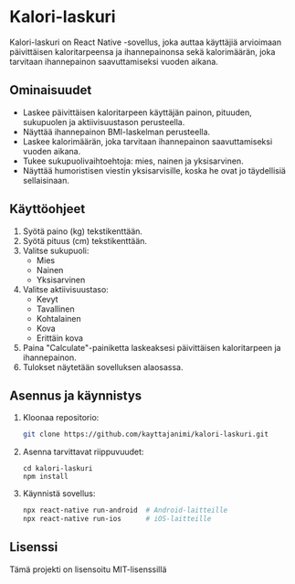 # Kalori-laskuri

Kalori-laskuri on React Native -sovellus, joka auttaa käyttäjiä arvioimaan päivittäisen kaloritarpeensa ja ihannepainonsa sekä kalorimäärän, joka tarvitaan ihannepainon saavuttamiseksi vuoden aikana.

## Ominaisuudet

- Laskee päivittäisen kaloritarpeen käyttäjän painon, pituuden, sukupuolen ja aktiivisuustason perusteella.
- Näyttää ihannepainon BMI-laskelman perusteella.
- Laskee kalorimäärän, joka tarvitaan ihannepainon saavuttamiseksi vuoden aikana.
- Tukee sukupuolivaihtoehtoja: mies, nainen ja yksisarvinen.
- Näyttää humoristisen viestin yksisarvisille, koska he ovat jo täydellisiä sellaisinaan.

## Käyttöohjeet

1. Syötä paino (kg) tekstikenttään.
2. Syötä pituus (cm) tekstikenttään.
3. Valitse sukupuoli:
    - Mies
    - Nainen
    - Yksisarvinen
4. Valitse aktiivisuustaso:
    - Kevyt
    - Tavallinen
    - Kohtalainen
    - Kova
    - Erittäin kova
5. Paina "Calculate"-painiketta laskeaksesi päivittäisen kaloritarpeen ja ihannepainon.
6. Tulokset näytetään sovelluksen alaosassa.

## Asennus ja käynnistys

1. Kloonaa repositorio:
   ```bash
   git clone https://github.com/kayttajanimi/kalori-laskuri.git
2. Asenna tarvittavat riippuvuudet:
   ```
   cd kalori-laskuri
   npm install
3. Käynnistä sovellus:
   ```bash
   npx react-native run-android  # Android-laitteille
   npx react-native run-ios      # iOS-laitteille

## Lisenssi
Tämä projekti on lisensoitu MIT-lisenssillä